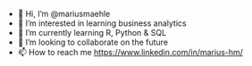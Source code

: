 - 👋 Hi, I’m @mariusmaehle
- 👀 I’m interested in learning business analytics
- 🌱 I’m currently learning R, Python & SQL
- 💞️ I’m looking to collaborate on the future
- 📫 How to reach me https://www.linkedin.com/in/marius-hm/

<!---
mariusmaehle/mariusmaehle is a ✨ special ✨ repository because its `README.md` (this file) appears on your GitHub profile.
You can click the Preview link to take a look at your changes.
--->
